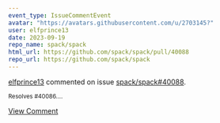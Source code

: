 ```yaml
---
event_type: IssueCommentEvent
avatar: "https://avatars.githubusercontent.com/u/2703145?"
user: elfprince13
date: 2023-09-19
repo_name: spack/spack
html_url: https://github.com/spack/spack/pull/40088
repo_url: https://github.com/spack/spack
---
```


<a href='https://github.com/elfprince13' target='_blank'>elfprince13</a> commented on issue <a href='https://github.com/spack/spack/pull/40088' target='_blank'>spack/spack#40088</a>.

<small>Resolves #40086....</small>

<a href='https://github.com/spack/spack/pull/40088' target='_blank'>View Comment</a>